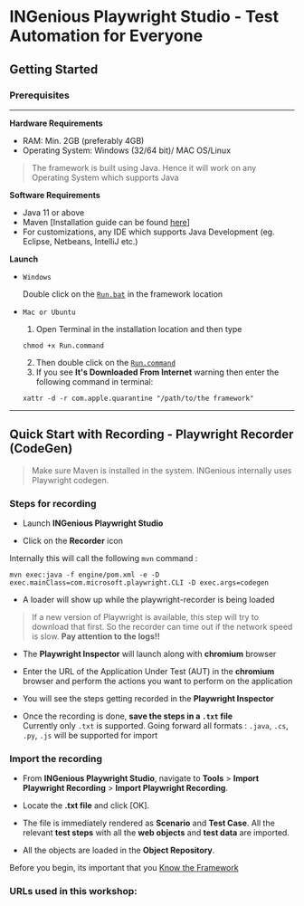 # INGenious Playwright Studio - Test Automation for Everyone

## **Getting Started**

### **Prerequisites**
-------
**Hardware Requirements**

* RAM: Min. 2GB (preferably 4GB)
* Operating System: Windows (32/64 bit)/ MAC OS/Linux


> The framework is built using Java. Hence it will work on any Operating System which supports Java


**Software Requirements**

* Java 11 or above
* Maven [Installation guide can be found [here](https://maven.apache.org/install.html)]
* For customizations, any IDE which supports Java Development (eg. Eclipse, Netbeans, IntelliJ etc.)


**Launch**

* `Windows`
  
  Double click on the [`Run.bat`](#) in the framework location

* `Mac or Ubuntu`

    1. Open Terminal in the installation location and then type 
    ```shell
    chmod +x Run.command
    ```
    2. Then double click on the [`Run.command`](#)
    3. If you see **It's Downloaded From Internet** warning then enter the following command in terminal: 
     ```shell
     xattr -d -r com.apple.quarantine "/path/to/the framework"
     ```



-----------------------

## **Quick Start with Recording** - **Playwright Recorder (CodeGen)**



> Make sure Maven is installed in the system. INGenious internally uses Playwright codegen.


### Steps for recording


* Launch **INGenious Playwright Studio**

* Click on the **Recorder** icon

Internally this will call the following `mvn` command :

  ```
  mvn exec:java -f engine/pom.xml -e -D exec.mainClass=com.microsoft.playwright.CLI -D exec.args=codegen
  ```

* A loader will show up while the playwright-recorder is being loaded



> If a new version of Playwright is available, this step will try to download that first. So the recorder can time out if the network speed is slow.
  **Pay attention to the logs!!**

* The **Playwright Inspector** will launch along with **chromium** browser

* Enter the URL of the Application Under Test (AUT) in the **chromium** browser and perform the actions you want to perform on the application

* You will see the steps getting recorded in the **Playwright Inspector**

* Once the recording is done, **save the steps in a `.txt` file**
  <br>
  Currently only `.txt` is supported. Going forward all formats : `.java`, `.cs`, `.py`, `.js` will be supported for import



### Import the recording


* From **INGenious Playwright Studio**, navigate to **Tools** > **Import Playwright Recording** > **Import Playwright Recording**.

* Locate the **.txt file** and click [OK].

* The file is immediately rendered as **Scenario** and **Test Case**. All the relevant **test steps** with all the **web objects** and **test data** are imported.

* All the objects are loaded in the **Object Repository**.

Before you begin, its important that you [Know the Framework](https://ing-bank.github.io/ingenious-doc/knowyourframework/)

### URLs used in this workshop:



 